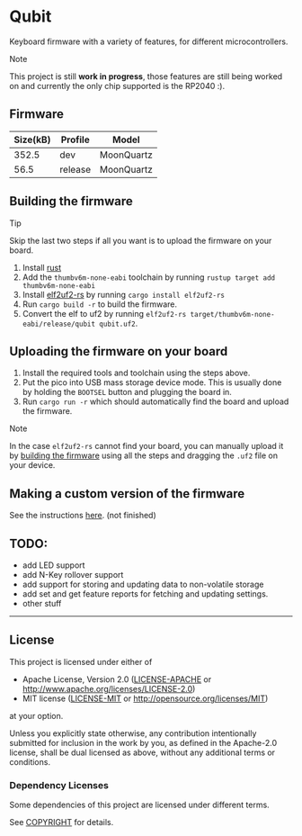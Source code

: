 # Qubit

Keyboard firmware with a variety of features, for different microcontrollers.

> [!NOTE]
> This project is still **work in progress**, those features are still being worked on and currently
the only chip supported is the RP2040 :).

## Firmware

| Size(kB) | Profile | Model      |
| -------- | ------- | ---------- |
| 352.5    | dev     | MoonQuartz |
| 56.5     | release | MoonQuartz |

## Building the firmware

> [!TIP]
> Skip the last two steps if all you want is to upload the firmware on your board.

1. Install [rust](https://www.rust-lang.org)
2. Add the `thumbv6m-none-eabi` toolchain by running `rustup target add thumbv6m-none-eabi`
3. Install [elf2uf2-rs](https://github.com/JoNil/elf2uf2-rs) by running `cargo install elf2uf2-rs`
4. Run `cargo build -r` to build the firmware.
5. Convert the elf to uf2 by running `elf2uf2-rs target/thumbv6m-none-eabi/release/qubit qubit.uf2`.

## Uploading the firmware on your board

1. Install the required tools and toolchain using the steps above.
2. Put the pico into USB mass storage device mode. This is usually done by holding the `BOOTSEL` button and plugging the board in.
3. Run `cargo run -r` which should automatically find the board and upload the firmware.

> [!NOTE]
> In the case `elf2uf2-rs` cannot find your board, you can manually upload it by [building the firmware](#building-the-firmware) using all the steps and dragging the `.uf2` file on your device.

## Making a custom version of the firmware

See the instructions [here](./crates/keyboards/models/custom/README.md). (not finished)

## TODO:

- add LED support
- add N-Key rollover support
- add support for storing and updating data to non-volatile storage
- add set and get feature reports for fetching and updating settings.
- other stuff

---

## License

This project is licensed under either of

- Apache License, Version 2.0 ([LICENSE-APACHE](LICENSE-APACHE) or <http://www.apache.org/licenses/LICENSE-2.0>)
- MIT license ([LICENSE-MIT](LICENSE-MIT) or <http://opensource.org/licenses/MIT>)

at your option.

Unless you explicitly state otherwise, any contribution intentionally submitted for inclusion in the work by you, as defined in the Apache-2.0 license, shall be dual licensed as above, without any additional terms or conditions.

### Dependency Licenses

Some dependencies of this project are licensed under different terms.

See [COPYRIGHT](COPYRIGHT) for details.
